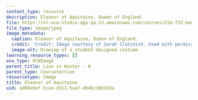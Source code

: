```yaml
---
content_type: resource
description: Eleanor of Aquitaine, Queen of England.
file: https://ol-ocw-studio-app-qa.s3.amazonaws.com/courses/21m-732-beginning-costume-design-and-construction-fall-2008/ad00a5ef5caed3115aa74b4bc36b2d3a_eleanor.jpg
file_type: image/jpeg
image_metadata:
  caption: Eleanor of Aquitaine, Queen of England.
  credit: 'Credit: Image courtesy of Sarah Slotznick. Used with permission.'
  image-alt: Drawing of a student-designed costume.
learning_resource_types: []
ocw_type: OCWImage
parent_title: Lion in Winter - A
parent_type: CourseSection
resourcetype: Image
title: Eleanor of Aquitaine
uid: ad00a5ef-5cae-d311-5aa7-4b4bc36b2d3a
---
```

